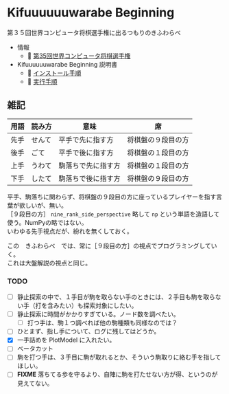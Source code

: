 # Kifuuuuuuwarabe Beginning

第３５回世界コンピュータ将棋選手権に出るつもりのきふわらべ  

* 情報
    * 📖 [第35回世界コンピュータ将棋選手権](http://www2.computer-shogi.org/wcsc35/)
* Kifuuuuuuwarabe Beginning 説明書
    * 📖 [インストール手順](./docs/how_to_install.md)
    * 📖 [実行手順](./docs/how_to_start.md)


## 雑記

| 用語 | 読み方 | 意味               | 席                 |
|------|--------|--------------------|--------------------|
| 先手 | せんて | 平手で先に指す方   | 将棋盤の９段目の方 |
| 後手 | ごて   | 平手で後に指す方   | 将棋盤の１段目の方 |
| 上手 | うわて | 駒落ちで先に指す方 | 将棋盤の１段目の方 |
| 下手 | したて | 駒落ちで後に指す方 | 将棋盤の９段目の方 |

平手、駒落ちに関わらず、将棋盤の９段目の方に座っているプレイヤーを指す言葉が欲しいが、無い。  
［９段目の方］ `nine_rank_side_perspective` 略して `np` という単語を造語して使う。NumPyの略ではない。  
いわゆる先手視点だが、紛れを無くしておく。  

この　きふわらべ　では、常に［９段目の方］の視点でプログラミングしていく。  
これは大盤解説の視点と同じ。  

### TODO

* [ ] 静止探索の中で、１手目が駒を取らない手のときには、２手目も駒を取らない手（打を含みたい）も探索対象にしたい。
* [ ] 静止探索に時間がかかりすぎている。ノード数を調べたい。
    * [ ] 打つ手は、駒１つ調べれば他の駒種類も同様なのでは？
* [ ] ひとまず、指し手について、ログに残してはどうか。
* [x] 一手詰めを PlotModel に入れたい。
* [ ] ベータカット
* [ ] 駒を打つ手は、３手目に駒が取れるとか、そういう駒取りに絡む手を指してほしい。
* [ ] **FIXME** 落ちてる歩を守るより、自陣に駒を打たせない方が得、というのが見えてない。

